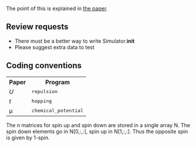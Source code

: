 The point of this is explained in [the paper](http://arxiv.org/abs/quant-ph/0404052).

Review requests
---------------

* There must be a better way to write Simulator.__init__
* Please suggest extra data to test

Coding conventions
------------------

<table>
<tr><th>Paper<th>Program
<tr><td><i>U</i><td><tt>repulsion
<tr><td><i>t</i><td><tt>hopping
<tr><td>μ<td><tt>chemical_potential
</table>


The n matrices for spin up and spin down are stored in a single array N.  The spin down elements go in N[0,:,:], spin up in N[1,:,:].  Thus the opposite spin is given by 1-spin.